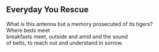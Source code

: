 Everyday You Rescue
-------------------
What is this antenna but a memory prosecuted of its tigers?  
Where beds meet  
breakfasts meet, outside and amid and the sound  
of belts, to reach out and understand in sorrow.  
